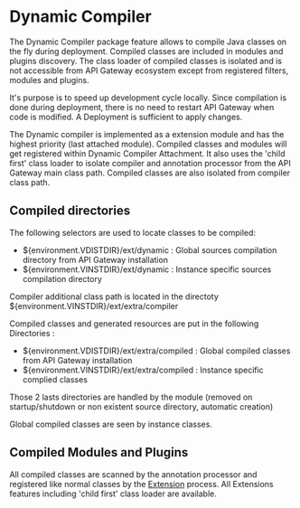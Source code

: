 # Dynamic Compiler

The Dynamic Compiler package  feature allows to compile Java classes on the fly during deployment. Compiled classes are included in modules and plugins discovery. The class loader of compiled classes is isolated and is not accessible from API Gateway ecosystem except from registered filters, modules and plugins.

It's purpose is to speed up development cycle locally. Since compilation is done during deployment, there is no need to restart API Gateway when code is modified. A Deployment is sufficient to apply changes.

The Dynamic compiler is implemented as a extension module and has the highest priority (last attached module). Compiled classes and modules will get registered within Dynamic Compiler Attachment. It also uses the 'child first' class loader to isolate compiler and annotation processor from the API Gateway main class path. Compiled classes are also isolated from compiler class path.

## Compiled directories

The following selectors are used to locate classes to be compiled:
 - ${environment.VDISTDIR}/ext/dynamic : Global sources compilation directory from API Gateway installation
 - ${environment.VINSTDIR}/ext/dynamic : Instance specific sources compilation directory

Compiler additional class path is located in the directoty ${environment.VINSTDIR}/ext/extra/compiler

Compiled classes and generated resources are put in the following Directories :
 - ${environment.VDISTDIR}/ext/extra/compiled : Global compiled classes from API Gateway installation
 - ${environment.VINSTDIR}/ext/extra/compiled : Instance specific complied classes

Those 2 lasts directories are handled by the module (removed on startup/shutdown or non existent source directory, automatic creation)
 
Global compiled classes are seen by instance classes.

## Compiled Modules and Plugins

All compiled classes are scanned by the annotation processor and registered like normal classes by the [Extension](../docs/Extensions.md) process. All Extensions features including 'child first' class loader are available.
